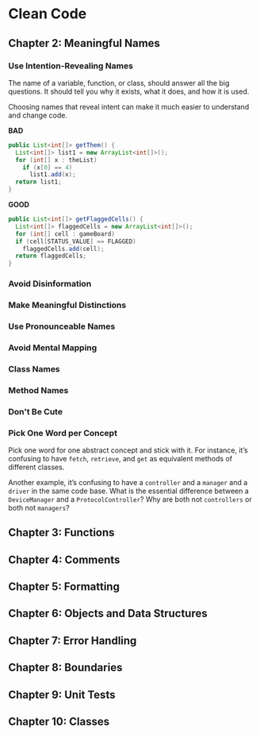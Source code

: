 # Clean Code

## Chapter 2: Meaningful Names

### Use Intention-Revealing Names

The name of a variable, function, or class, should answer all the big questions. It should tell you why it exists, what it does, and how it is used.

Choosing names that reveal intent can make it much easier to understand and change
code.

**BAD**

```java
public List<int[]> getThem() {
  List<int[]> list1 = new ArrayList<int[]>();
  for (int[] x : theList)
    if (x[0] == 4)
      list1.add(x);
  return list1;
}
```

**GOOD**

```java
public List<int[]> getFlaggedCells() {
  List<int[]> flaggedCells = new ArrayList<int[]>();
  for (int[] cell : gameBoard)
  if (cell[STATUS_VALUE] == FLAGGED)
    flaggedCells.add(cell);
  return flaggedCells;
}
```

### Avoid Disinformation

### Make Meaningful Distinctions

### Use Pronounceable Names

### Avoid Mental Mapping

### Class Names

### Method Names

### Don't Be Cute

### Pick One Word per Concept

Pick one word for one abstract concept and stick with it. For instance, it’s confusing to have `fetch`, `retrieve`, and `get` as equivalent methods of different classes.

Another example, it’s confusing to have a `controller` and a `manager` and a `driver` in the same code base. What is the essential difference between a `DeviceManager` and a `ProtocolController`? Why are both not `controllers` or both not `managers`?

## Chapter 3: Functions

## Chapter 4: Comments

## Chapter 5: Formatting

## Chapter 6: Objects and Data Structures

## Chapter 7: Error Handling

## Chapter 8: Boundaries

## Chapter 9: Unit Tests

## Chapter 10: Classes
